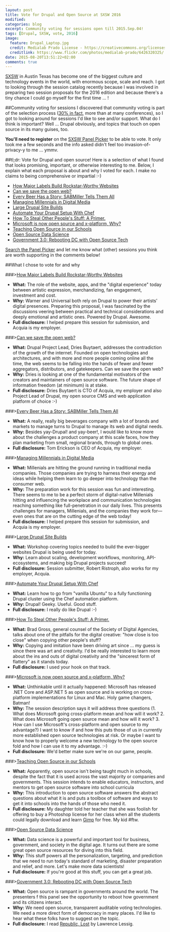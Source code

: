```yaml
---
layout: post
title: Vote for Drupal and Open Source at SXSW 2016
modified:
categories: blog
excerpt: Community voting for sessions open till 2015.Sep.04!
tags: [Drupal, SXSW, vote, 2016]
image: 
  feature: Drupal_Laptop.jpg
  credit: Medialab Prado License - https://creativecommons.org/licenses/by-sa/2.0/
  creditlink: https://www.flickr.com/photos/medialab-prado/6426320325/
date: 2015-08-20T13:51:22+02:00
comments: true
---
```


[SXSW](http://www.sxsw.com/) in Austin Texas has become one of the biggest culture and technology events in the world, with enormous scope, scale and reach. I got to looking through the session catalog recently because I was involved in preparing two session proposals for the 2016 edition and because there's a tiny chance I could go myself for the first time ... !

##Community voting for sessions
I discovered that community voting is part of the selection process ([30% in fact](http://panelpicker.sxsw.com/about), more than at many conferences), so I got to looking around for sessions I'd like to see and/or support. What do I think is important? Well ... Drupal obviously, and topics that touch on open source in its many guises, too.

**You'll need to register** on the [SXSW Panel Picker](https://auth.sxsw.com/users/sign_in) to be able to vote. It only took me a few seconds and the info asked didn't feel too invasion-of-privacy-y to me ... ymmv.

##tl;dr: Vote for Drupal and open source!
Here is a selection of what I found that looks promising, important, or otherwise interesting to me. Below, I explain what each proposal is about and why I voted for each. I make no claims to being comprehensive or impartial :-)

- [How Major Labels Build Rockstar-Worthy Websites](http://panelpicker.sxsw.com/vote/55586)
- [Can we save the open web?](http://panelpicker.sxsw.com/vote/55186)
- [Every Beer Has a Story: SABMiller Tells Them All](http://panelpicker.sxsw.com/vote/54462)
- [Managing Millennials in Digital Media](http://panelpicker.sxsw.com/vote/55112)
- [Large Drupal Site Builds](http://panelpicker.sxsw.com/vote/55778)
- [Automate Your Drupal Setup With Chef](http://panelpicker.sxsw.com/vote/55467)
- [How To Steal Other People's Stuff: A Primer.](http://panelpicker.sxsw.com/vote/46408)
- [Microsoft is now open source and x-platform, Why?](http://panelpicker.sxsw.com/vote/55536)
- [Teaching Open Source in our Schools](http://panelpicker.sxsw.com/vote/46251)
- [Open Source Data Science](http://panelpicker.sxsw.com/vote/48846)
- [Government 3.0: Rebooting DC with Open Source Tech](http://panelpicker.sxsw.com/vote/55042)

[Search the Panel Picker](http://panelpicker.sxsw.com/vote) and let me know what (other) sessions you think are worth supporting in the comments below!

##What I chose to vote for and why

###>[How Major Labels Build Rockstar-Worthy Websites](http://panelpicker.sxsw.com/vote/55586)
- **What:** The role of the website, apps, and the "digital experience" today between artistic expression, merchandizing, fan engagement, investment and cost.
- **Why:** Warner and Universal both rely on Drupal to power their artists' digital presences. Preparing this proposal, I was fascinated by the discussions veering between practical and technical considerations and deeply emotional and artistic ones. Powered by Drupal. Awesome.
- **Full disclosure:** I helped prepare this session for submission, and Acquia is my employer.

###>[Can we save the open web?](http://panelpicker.sxsw.com/vote/55186)
- **What:** Drupal Project Lead, Dries Buytaert, addresses the contradiction of the growth of the internet. Founded on open technologies and architectures, and with more and more people coming online all the time, the web seems to be falling into the hands of fewer and fewer aggregators, distributors, and gatekeepers. Can we save the open web?
- **Why:** Dries is looking at one of the fundamental motivators of the creators and maintainers of open source software. The future shape of information freedom (at minimum) is at stake.
- **Full disclosure:** Dries Buytaert is CTO of Acquia, my employer and also Project Lead of Drupal, my open source CMS and web application platform of choice :-)

###>[Every Beer Has a Story: SABMiller Tells Them All](http://panelpicker.sxsw.com/vote/54462)
- **What:** A really, really big beverages company with a lot of brands and markets to manage turns to Drupal to manage its web and digital needs. 
- **Why:** Besides yay-Drupal! and yay-beer!, I would like to know more about the challenges a product company at this scale faces, how they plan marketing from small, regional brands, through to global ones.
- **Full disclosure:** Tom Erickson is CEO of Acquia, my employer.

###>[Managing Millennials in Digital Media](http://panelpicker.sxsw.com/vote/55112)
- **What:** Millenials are hitting the ground running in traditional media companies. Those companies are trying to harness their energy and ideas while helping them learn to go deeper into technology than the consumer web.
- **Why:** The preparation work for this session was fun and interesting. There seems to me to be a perfect storm of digital-native Millenials hitting and influencing the workplace and communication technologies reaching something like full-penetration in our daily lives. This presents challenges for managers, Millenials, and the companies they work for—even ones that are on the cutting edge of the web today!
- **Full disclosure:** I helped prepare this session for submission, and Acquia is my employer.

###>[Large Drupal Site Builds](http://panelpicker.sxsw.com/vote/55778)
- **What:** Workshop covering topics needed to build the ever-bigger websites Drupal is being used for today.
- **Why:** Learn about scaling, development workflows, monitoring, API-ecosystems, and making big Drupal projects succeed!
- **Full disclosure:** Session submitter, Robert Ristroph, also works for my employer, Acquia.

###>[Automate Your Drupal Setup With Chef](http://panelpicker.sxsw.com/vote/55467)
- **What:** Learn how to go from "vanilla Ubuntu" to a fully functioning Drupal cluster using the Chef automation platform.
- **Why:** Drupal! Geeky. Useful. Good stuff.
- **Full disclosure:** I really do like Drupal :-)

###>[How To Steal Other People's Stuff: A Primer.](http://panelpicker.sxsw.com/vote/46408)
- **What:** Brad Gross, general counsel of the Society of Digital Agencies, talks about one of the pitfalls for the digital creative: "how close is too close" when copying other people's stuff?
- **Why:** Copying and imitation have been driving art since ... my guess is since there was art and creativity. I'd be really interested to learn more about the ins and outs of digital creativity and the "sincerest form of flattery" as it stands today.
- **Full disclosure:** I used your hook on that track.

###>[Microsoft is now open source and x-platform, Why?](http://panelpicker.sxsw.com/vote/55536)
- **What:** Unthinkable until it actually happened: Microsoft has released .NET Core and ASP.NET 5 as open source and is working on cross-platform implementations for Linux and Mac. Holy game changers, Batman!
- **Why:** The session description says it will address three questions (1. What does Microsoft going cross-platform mean and how will it work? 2. What does Microsoft going open source mean and how will it work? 3. How can I use Microsoft's cross-platform and open source to my advantage?) I want to know if and how this puts those of us in currently more established open source technologies at risk. Or maybe I want to know how to properly welcome a new technology to the open source fold and how I can use it to my advantage. :-)
- **Full disclosure:** We'd better make sure we're on our game, people.

###>[Teaching Open Source in our Schools](http://panelpicker.sxsw.com/vote/46251)
- **What:** Apparently, open source isn't being taught much in schools, despite the fact that it is used across the vast majority or companies and governments. This session intends to enable educators, instructors, and mentors to get open source software into school curricula 
- **Why:** This introduction to open source software answers the abstract questions about what it is and puts a toolbox of software and ways to get it into schools into the hands of those who need it.
- **Full disclosure:** My daughter told her teacher that she was foolish for offering to buy a Photoshop license for her class when all the students could legally download and learn [Gimp](http://www.gimp.org/) for free. My kid #ftw.

###>[Open Source Data Science](http://panelpicker.sxsw.com/vote/48846)
- **What:** Data science is a powerful and important tool for business, government, and society in the digital age. It turns out there are some great open source resources for diving into this field.
- **Why:** This stuff powers all the personalization, targeting, and prediction that we need to run today's standard of marketing, disaster preparation and relief, and more. Let's make more data scientists!
- **Full disclosure:** If you're good at this stuff, you can get a great job.

###>[Government 3.0: Rebooting DC with Open Source Tech](http://panelpicker.sxsw.com/vote/55042)
- **What:** Open source is rampant in governments around the world. The presenters f this panel see the opportunity to reboot how government and its citizens interact.
- **Why:** We need open source, transparent auditable voting technologies. We need a more direct form of democracy in many places. I'd like to hear what these folks have to suggest on the topic.
- **Full disclosure:** I read [Republic, Lost](http://republic.lessig.org/) by Lawrence Lessig.



